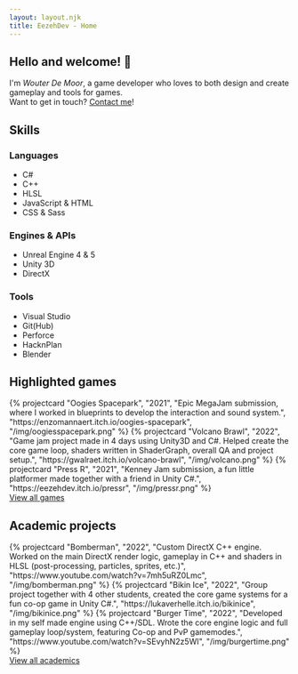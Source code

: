 ```yaml
---
layout: layout.njk
title: EezehDev - Home
---
```


<section class="introduction container">
    <h2 class="introduction-title">Hello and welcome! &#128075;</h2>
    <div class="introduction-text">I'm <em>Wouter De Moor</em>, a game developer who loves to both design and create gameplay and tools for games.</div>
    <div class="introduction-contact">Want to get in touch? <a href="/contact">Contact me</a>!</div>
</section>

<section class="skills container">
    <h2>Skills</h2>
    <div class="skills-grid">
        <div class="skill-div">
            <h3>Languages</h3>
            <ul class="skill-list">
                <li>C#</li>
                <li>C++</li>
                <li>HLSL</li>
                <li>JavaScript &amp; HTML</li>
                <li>CSS &amp; Sass</li>
            </ul>
        </div>
        <div class="skill-div">
            <h3>Engines & APIs</h3>
            <ul class="skill-list">
                <li>Unreal Engine 4 &amp; 5</li>
                <li>Unity 3D</li>
                <li>DirectX</li>
            </ul>
        </div>
        <div class="skill-div">
            <h3>Tools</h3>
            <ul class="skill-list">
                <li>Visual Studio</li>
                <li>Git(Hub)</li>
                <li>Perforce</li>
                <li>HacknPlan</li>
                <li>Blender</li>
            </ul>
        </div>
    </div>
</section>

<section class="highlights container">
    <h2>Highlighted games</h2>
    <div class="project-grid container">
        {% projectcard "Oogies Spacepark", "2021", "Epic MegaJam submission, where I worked in blueprints to develop the interaction and sound system.", "https://enzomannaert.itch.io/oogies-spacepark", "/img/oogiesspacepark.png" %}
        {% projectcard "Volcano Brawl", "2022", "Game jam project made in 4 days using Unity3D and C#. Helped create the core game loop, shaders written in ShaderGraph, overall QA and project setup.", "https://gwalraet.itch.io/volcano-brawl", "/img/volcano.png" %}
        {% projectcard "Press R", "2021", "Kenney Jam submission, a fun little platformer made together with a friend in Unity C#.", "https://eezehdev.itch.io/pressr", "/img/pressr.png" %}
    </div>
    <div class="viewall">
        <a href="/games">View all games</a>
    </div>
    <h2>Academic projects</h2>
    <div class="project-grid container">
        {% projectcard "Bomberman", "2022", "Custom DirectX C++ engine. Worked on the main DirectX render logic, gameplay in C++ and shaders in HLSL (post-processing, particles, sprites, etc.)", "https://www.youtube.com/watch?v=7mh5uRZ0Lmc", "/img/bomberman.png" %}
        {% projectcard "Bikin Ice", "2022", "Group project together with 4 other students, created the core game systems for a fun co-op game in Unity C#.", "https://lukaverhelle.itch.io/bikinice", "/img/bikinice.png" %}
        {% projectcard "Burger Time", "2022", "Developed in my self made engine using C++/SDL. Wrote the core engine logic and full gameplay loop/system, featuring Co-op and PvP gamemodes.", "https://www.youtube.com/watch?v=SEvyhN2z5WI", "/img/burgertime.png" %}
    </div>
    <div class="viewall">
        <a href="/academic">View all academics</a>
    </div>
</section>